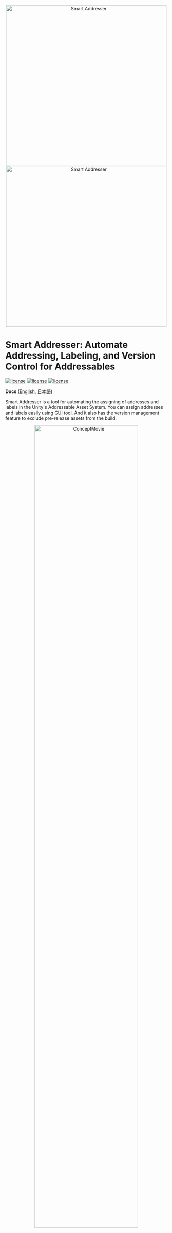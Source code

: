 <p align="center">
  <img width=500 src="Documentation/Images/logo_white.png#gh-dark-mode-only" alt="Smart Addresser">
  <img width=500 src="Documentation/Images/logo_color.png#gh-light-mode-only" alt="Smart Addresser">
</p>

# Smart Addresser: Automate Addressing, Labeling, and Version Control for Addressables

[![license](https://img.shields.io/badge/license-MIT-green.svg)](LICENSE.md)
[![license](https://img.shields.io/badge/PR-welcome-green.svg)](https://github.com/CyberAgentGameEntertainment/AssetRegulationManager/pulls)
[![license](https://img.shields.io/badge/Unity-2020.3-green.svg)](#Requirements)

**Docs** ([English](README.md), [日本語](README_JA.md))

Smart Addresser is a tool for automating the assigning of addresses and labels in the Unity's Addressable Asset System.
You can assign addresses and labels easily using GUI tool.
And it also has the version management feature to exclude pre-release assets from the build.

<p align="center">
  <img width="80%" src="Documentation/Images/smart_addresser_en.gif" alt="ConceptMovie">
</p>

## Table of Contents
<!-- START doctoc generated TOC please keep comment here to allow auto update -->
<!-- DON'T EDIT THIS SECTION, INSTEAD RE-RUN doctoc TO UPDATE -->
<details>
<summary>Details</summary>

- [Concept](#concept)
- [Setup](#setup)
  - [Requirement](#requirement)
  - [Install](#install)
- [Set up rules to assign addresses](#set-up-rules-to-assign-addresses)
  - [Set up Addressable Asset System](#set-up-addressable-asset-system)
  - [Create an asset to store the data](#create-an-asset-to-store-the-data)
  - [Create Address Rules](#create-address-rules)
  - [Create Label Rules](#create-label-rules)
- [Validation](#validation)
- [Apply to Addressable Asset System](#apply-to-addressable-asset-system)
  - [Apply from Layout Rule Editor](#apply-from-layout-rule-editor)
  - [Apply rules automatically](#apply-rules-automatically)
  - [Apply by CLI](#apply-by-cli)
  - [Detecting corrupted layout rules](#detecting-corrupted-layout-rules)
- [Version Management](#version-management)
  - [Versioning Specification](#versioning-specification)
  - [Create Version Rules](#create-version-rules)
  - [Apply with specified version range](#apply-with-specified-version-range)
  - [About versioning and asset dependencies](#about-versioning-and-asset-dependencies)
  - [Use your own version range expression](#use-your-own-version-range-expression)
- [Command Line Interface (CLI)](#command-line-interface-cli)
  - [Set Version Expression](#set-version-expression)
  - [Detecting corrupted layout rules](#detecting-corrupted-layout-rules-1)
  - [Apply Layout Rules to Addressable Asset System](#apply-layout-rules-to-addressable-asset-system)
- [Scripting](#scripting)
  - [Edit Layout Rule Data](#edit-layout-rule-data)
  - [Validation and Apply to Addressable Asset System](#validation-and-apply-to-addressable-asset-system)
- [List and descriptions of Asset Filter and Providers](#list-and-descriptions-of-asset-filter-and-providers)
  - [Asset Filter of Asset Group](#asset-filter-of-asset-group)
  - [Address Provider](#address-provider)
  - [Label Provider](#label-provider)
  - [Version Provider](#version-provider)
- [Create your own Asset Filters / Providers](#create-your-own-asset-filters--providers)
  - [Create your own Asset Filter](#create-your-own-asset-filter)
  - [Create your own Provider](#create-your-own-provider)
- [License](#license)

</details>
<!-- END doctoc generated TOC please keep comment here to allow auto update -->


## Concept
In the Addressable Asset System, you can register addresses by dragging and dropping assets into the **Addressables Group Window** as shown blow.

<p align="center">
  <img width="80%" src="Documentation/Images/concept_01.gif" alt="Concept">
</p>

However, in reality, it is difficult to manually register all assets.
Smart Addresser is a tool to automate this task.
For example, you can easily assign addresses by setting up the rules like the following.

* Assign addresses to all Prefabs in the specified folder.
* Assign addresses to all assets in the folder named "Addressables".
* Assign addresses to all assets with a path matching the specified regular expression.

You can freely create rules using the GUI tool as follows.

<p align="center">
  <img width="80%" src="Documentation/Images/concept_02.png" alt="GUI Tool">
</p>

And Smart Addresser also has the version management feature.
You can exclude pre-release assets from the build by setting the version number of the asset.

There is also a tool that allows you to check and validate the actual addresses, labels, and versions that are assigned by the rules.

<p align="center">
  <img width="80%" src="Documentation/Images/concept_03.png" alt="Layout Viewer">
</p>

You can also use the **CLI** to incorporate the addressing and validation process into the CI/CD process.

## Setup

### Requirement
* Unity 2020.3 or higher.
* Addressables is installed.

### Install
1. Open the Package Manager from Window > Package Manager
2. "+" button > Add package from git URL
3. Enter the following
    * https://github.com/CyberAgentGameEntertainment/SmartAddresser.git?path=/Assets/SmartAddresser

<p align="center">
  <img width="80%" src="Documentation/Images/setup_01.png" alt="Package Manager">
</p>

Or, open Packages/manifest.json and add the following to the dependencies block.

```json
{
    "dependencies": {
      "jp.co.cyberagent.smartaddresser": "https://github.com/CyberAgentGameEntertainment/SmartAddresser.git?path=/Assets/SmartAddresser"
    }
}
```

If you want to set the target version, write as follows.

* https://github.com/CyberAgentGameEntertainment/SmartAddresser.git?path=/Assets/SmartAddresser#1.0.0

To update the version, rewrite the version as described above.  
If you don't want to specify a version, you can also update the version by editing the hash of this library in the package-lock.json file.

```json
{
  "dependencies": {
      "jp.co.cyberagent.smartaddresser": {
      "version": "https://github.com/CyberAgentGameEntertainment/SmartAddresser.git?path=/Assets/SmartAddresser",
      "depth": 0,
      "source": "git",
      "dependencies": {},
      "hash": "..."
    }
  }
}
```

## Set up rules to assign addresses

### Set up Addressable Asset System

> **Note**  
> If you already have set up Addressable Asset System, skip this section.

Before you use **Smart Addresser**, you need to set up the Addressable Asset System.
If not, set up it as follows.

* Open **Window > Asset Management > Addressables > Groups**.
* If you see a message that **Addressable** has not been initialized, follow the instructions to initialize it.
* If necessary, create a new **Addressable Asset Group** to be controlled by **Smart Addresser** from **Create > Groups**.

### Create an asset to store the data
Next you need to create an asset to store the data for **Smart Addresser**.
Create **Layout Data Asset** from **Assets > Create > Smart Addresser > Layout Rule Data**.

<p align="center">
  <img width="80%" src="Documentation/Images/setup_rules_01.png" alt="Create Layout Rule Data">
</p>

Rules for addressing are stored in this asset.

You can create multiple assets in the same project.
And you can create it in any folder under the **Editor** folder.

Next, double-click the asset or click the **Open Editor** button in the Inspector to open the **Layout Rule Editor**.

<p align="center">
  <img width="80%" src="Documentation/Images/setup_rules_02.png" alt="Layout Rule Editor">
</p>

### Create Address Rules
In the **Address Rules** tab of the **Layout Rule Editor**, you can set the assets and their addresses to be registered in each **Addressable Asset Group** (called **Address Rule**) in the project.

The **Groups** column displays a list of **Addressable Asset Groups** in your project.
If you check the checkbox in the **Control** column, **Smart Addresser** will control the **Addressable Asset Group**.

<p align="center">
  <img width="80%" src="Documentation/Images/setup_rules_03.png" alt="Address Rules Editor">
</p>

Next, select a item and set up the rules for that **Addressable Asset Group** in the panel on right.

In the **Asset Groups** tab you can specify which assets to target.
For example, to target "all assets in the folder named Characters", click the **+** button and select the **Object Filter**, and set the **Characters** folder to the **Object** property, as shown below.

<p align="center">
  <img width="80%" src="Documentation/Images/setup_rules_04.png" alt="Asset Groups">
</p>

See [Asset Filter of Asset Group](#asset-filter-of-asset-group) for details on filters other than **Object Filter**.
You can also set multiple filters, and they will be combined with **AND**.
If you want to use **OR**, click **Add Asset Group** to add another **Asset Group**.

In the **Address Provider** tab, you can specify the address to be assigned to the assets.
For example, if you want to assign the file name without extension as the address, set **File Name Without Extensions** to the **Source** as shown below.

<p align="center">
  <img width="80%" src="Documentation/Images/setup_rules_05.png" alt="Address Provider">
</p>

See [Address Provider](#address-provider) for details on address providers.

### Create Label Rules

> **Note**  
> If you don't use labels, skip this section.

In the **Label Rules** tab of the **Layout Rule Editor**, you can set the rules to assign labels to assets (called **Label Rules**).

First, click the **+** button at the top left to add new **Label Rule**.
You can rename it by clicking the item.

<p align="center">
  <img width="80%" src="Documentation/Images/setup_rules_06.png" alt="Label Rules Editor">
</p>

Next, select a item and set up the rules for that **Label Rule** in the right panel.

In the **Asset Groups** tab you can specify which assets to target.
Usage is the same as the **Address Rules** tab.

In the **Label Provider** tab you can specify the labels to be assigned to the assets.
For example below, set the **Label** named **test**.

<p align="center">
  <img width="80%" src="Documentation/Images/setup_rules_07.png" alt="Label Provider">
</p>

## Validation

Now, when you set up addresses, etc. as described above, the following problems may occur.

* Multiple addresses are specified for a single asset.
* Multiple assets are specified for a single address.
* Multiple [Versions](#version-management) are specified for a single address.

We provide **Layout Viewer** as a tool to detect such rule misconfigurations.

You can open it from **Window > Smart Addresser > Layout Viewer**.
When the **Layout Viewer** is opened, validation is performed and the list of the **Addressable Group**, the list of addresses and the validation results are displayed.

<p align="center">
  <img width="80%" src="Documentation/Images/validation_01.png" alt="Validation">
</p>

Use this tool to adjust the layout rules and eliminate warnings and errors.

## Apply to Addressable Asset System

Now that you have set up the rules, you can apply them to the Addressable Asset System.

### Apply from Layout Rule Editor

From the **Layout Rule Editor**, you can apply the rules by following the steps below.

1. Click the menu button on the top right.
2. Select **Apply to Addressables**.

<p align="center">
  <img width="80%" src="Documentation/Images/apply_01.png" alt="Apply by Editor">
</p>

It is possible to set whether to treat each of avobe issue as an error or a warning in **Project Settings > Smart Addresser > Validation Settings**.

### Apply rules automatically
You can also apply rules automatically when you import assets or edit the rules.
To do this, set the **Layout Rule Data** which you want to apply to the **Primary Data** of the **Project Settings**.

<p align="center">
  <img width="80%" src="Documentation/Images/apply_02.png" alt="Apply Automatically">
</p>

### Apply by CLI

You can also apply rules by CLI.
See details in [Command Line Interface](#command-line-interface--cli-).

### Detecting corrupted layout rules

There are cases where the layout rules are corrupted, such as when the object set in the Object Filter is deleted.

<p align="center">
  <img width="80%" src="Documentation/Images/apply_03.png" alt="Corrupted Rule">
</p>

You can check for corrupted layout rules by setting **Project Settings > Smart Addresser > Layout Rule Corruption**.

<p align="center">
  <img width="80%" src="Documentation/Images/apply_04.png" alt="Corrupted Rule">
</p>

The items are as follows.

| Item Name        | Description                                                                 |
|------------------|-----------------------------------------------------------------------------|
| Throws Exception | Throw an exception if the layout rule is corrupted. The application process is not performed. |
| Log Error        | Output an error log if the layout rule is corrupted. The application process is performed. |
| Ignore           | Ignore the corrupted layout rule and apply the process.                     |

## Version Management

**Smart Addresser** can provide version to each asset.
You can register only specified assets to the Addressable Asset System by specifying the version when you apply the rules.

### Versioning Specification

Expression of versioning follows [Semantic Versioning](https://semver.org/).
For example, you can use the following versioning.

* 1.2.3
* 2.1.0-preview.7

Expression of version range follows [Version Define expressions](https://docs.unity3d.com/Manual/ScriptCompilationAssemblyDefinitionFiles.html#version-define-expressions).
So you can express the version x range as follows.

* [1.3,3.4.1] means 1.3.0 <= x <= 3.4.1
* (1.3.0,3.4) means 1.3.0 < x < 3.4.0
* [1.1,3.4) means 1.1.0 <= x < 3.4.0
* (0.2.4,5.6.2-preview.2] means 0.2.4 < x <= 5.6.2-preview.2
* [2.4.5] means x = 2.4.5
* 2.1.0-preview.7 means x >= 2.1.0-preview.7
* You cannot use space.
* Wildcard is not supported.

### Create Version Rules

You can specify the version of each asset in the **Version Rules** tab of the **Layout Rule Editor**.

First, click the **+** button at the top left to add new **Version Rule**.
You can rename it by clicking the item.

<p align="center">
  <img width="80%" src="Documentation/Images/versioning_01.png" alt="Set Versions">
</p>

Next, select a item and set up the rules for that **Version Rule** in the right panel.

In the **Asset Groups** tab you can specify which assets to target.
Usage is the same as the **Address Rules** tab.

In the **Version Provider** tab you can specify the version to be assigned to the assets.
For example below, set the version to **1.2.0**.

<p align="center">
  <img width="80%" src="Documentation/Images/versioning_02.png" alt="Version Provider">
</p>

You can also use the other version providers by clicking the **Change Provider** button.
See [Version Provider](#version-provider) for details on version providers.

### Apply with specified version range

To specify the version range, set the **Version Expression** in the **Settings** tab of the **Layout Rule Editor**.
If you check **Exclude Unversioned**, assets without version will be excluded.
Following is an example that targets the assets with version greater than or equal to 1.2.0 and less than 3.4.0 and unversioned assets.

<p align="center">
  <img width="80%" src="Documentation/Images/versioning_03.png" alt="Version Expression">
</p>

Now, when you apply the rules, only assets with specified versions will be registered to the Addressable Asset System.

### About versioning and asset dependencies

The version management feature of **Smart Addresser** is designed to exclude pre-released assets from the build.
For example, if you specify the version range as **[1.0.0,1.2.0]** assets with version greater than 1.2.0 will be excluded from the build.

When using this, you need to be careful not to reference a higher version asset from a lower version asset.
Such dependencies will cause unintended asset updates.
For example, a version **1.2.0** of asset A references a version **1.3.0** of asset B.
If you build **1.2.0** and then build **1.3.0**, not only asset B but also asset A will be updated.

Normally, such as dependencies are not constructed, but beware.

### Use your own version range expression
As noted above, the version range expression follows [Version Define expressions](https://docs.unity3d.com/Manual/ScriptCompilationAssemblyDefinitionFiles.html#version-define-expressions).

If you want to use your own version range expression, you can implement the `IVersionExpressionParser` interface and set the script to the **Project Settings > Smart Addresser > Version Expression Parser**.

## Command Line Interface (CLI)

### Set Version Expression

You can set the version expression by calling the following method.

`SmartAddresser.Editor.Core.Tools.CLI.SmartAddresserCLI.SetVersionExpression`

The following is an example of how to set the version expression from the command line in Mac.

```
/Applications/Unity/Hub/Editor/2020.3.40f1/Unity.app/Contents/MacOS/Unity -projectPath [Your Project Path Here] -executeMethod Assets/SmartAddresser/Editor/Core/Tools/CLI/SmartAddresserCLI.SetVersionExpression
```

Command line arguments are as follows.


| Argument Name                            | Description                                                                                     |
|------------------------------------------|-------------------------------------------------------------------------------------------------|
| -layoutRuleAssetPath \<assetPath\>       | Asset Path of the Layout Rule Data to be applied.<br>If not specified, use the first one found. |
| -versionExpression \<versionExpression\> | Version Expression.                                                                             |

When completed, Unity is automatically closed and returns the following value.

- If successful: 0
- If failed: 1

### Detecting corrupted layout rules

You can use the `SmartAddresser.Editor.Core.Tools.CLI.SmartAddresserCLI.ValidateLayoutRules` method to check for corrupted layout rules from the command line.

The following is an example of how to check for corrupted layout rules from the command line in Mac.

```
/Applications/Unity/Hub/Editor/2020.3.40f1/Unity.app/Contents/MacOS/Unity -projectPath [Your Project Path Here] -executeMethod Assets/SmartAddresser/Editor/Core/Tools/CLI/SmartAddresserCLI.ValidateLayoutRules
```

Command line arguments are as follows.

| Argument Name                            | Description                                                                                     |
|------------------------------------------|-------------------------------------------------------------------------------------------------|
| -layoutRuleAssetPath \<assetPath\>       | Asset Path of the Layout Rule Data to be applied.<br>If not specified, use the first one found. |

When completed, Unity is automatically closed and returns the following value.

- If successful: 0
- If the layout rule is corrupted: 1
- If an error occurred during execution: 2

### Apply Layout Rules to Addressable Asset System

You can apply the layout rules to the Addressable Asset System by calling the following method.

`SmartAddresser.Editor.Core.Tools.CLI.SmartAddresserCLI.ApplyRules`

The following is an example of how to apply the layout rules from the command line in Mac.

```
/Applications/Unity/Hub/Editor/2020.3.40f1/Unity.app/Contents/MacOS/Unity -quit -batchmode -projectPath /Users/s14774/Unity/SmartAddresser_Sample -executeMethod SmartAddresser.Editor.Core.Tools.CLI.SmartAddresserCLI.ApplyRules
```

Command line arguments are as follows.

| Argument Name                            | Description                                                                                                                             |
|---------------------------------|-----------------------------------------------------------------------------------------------------------------------------------------|
| -layoutRuleAssetPath \<assetPath\> | Asset Path of the Layout Rule Data to be applied.<br>If not specified, use the first one found.                                         |
| -validate                       | If enabled, validation will be executed before applying.<br>The validation is a time-consuming process so can be skipped if not needed. |
| -resultFilePath \<filePath\>      | Output file path for validation result.<br>Default is SmartAddresser/validate_result.json.                                              |
| -failWhenWarning                | If enabled, any warning in the validation is considered an execution error.                                                             |

When completed, Unity is automatically closed and returns the following value.

- If successful: 0
- If validation failed: 1
- If execution failed: 2

## Scripting

**Smart Addresser** can also be operated from scripts.

### Edit Layout Rule Data

The following is an example of how to edit the layout rule data from scripts.

```cs
using System.Linq;
using SmartAddresser.Editor.Core.Models.LayoutRules;
using SmartAddresser.Editor.Core.Models.LayoutRules.AddressRules;
using SmartAddresser.Editor.Core.Models.LayoutRules.LabelRules;
using SmartAddresser.Editor.Core.Models.LayoutRules.VersionRules;
using SmartAddresser.Editor.Core.Models.Shared;
using SmartAddresser.Editor.Core.Models.Shared.AssetGroups.AssetFilterImpl;
using UnityEditor;
using UnityEditor.AddressableAssets.Settings;

public static class Example
{
    private const string LayoutRuleDataAssetPath = "Assets/LayoutRuleData.asset";
    private const string AddressableAssetGroupAssetPath = "Assets/AddressableAssetsData/AssetGroups/ExampleGroup.asset";

    [MenuItem("Tools/Smart Addresser/Example/Setup Layout Rule Data")]
    public static void SetupLayoutRuleDataProgramatically()
    {
        // Load LayoutRuleData
        var data = AssetDatabase.LoadAssetAtPath<LayoutRuleData>(LayoutRuleDataAssetPath);

        // Remove & Add AddressRule
        var group = AssetDatabase.LoadAssetAtPath<AddressableAssetGroup>(AddressableAssetGroupAssetPath);
        var addressRule = data.LayoutRule.AddressRules.FirstOrDefault(x => x.AddressableGroup == group);
        if (addressRule != null)
            data.LayoutRule.AddressRules.Remove(addressRule);
        addressRule = CreateAddressRule(group);
        data.LayoutRule.AddressRules.Add(addressRule);

        // Add LabelRule
        data.LayoutRule.LabelRules.Add(CreateLabelRule());

        // Add VersionRule
        data.LayoutRule.VersionRules.Add(CreateVersionRule());

        EditorUtility.SetDirty(data);
        AssetDatabase.SaveAssets();
    }

    private static AddressRule CreateAddressRule(AddressableAssetGroup group)
    {
        // Create new AddressRule.
        var addressRule = new AddressRule(group);

        // Set the Control property true to activate this rule.
        addressRule.Control.Value = true;

        // Set the target assets of this rule.
        // In this case, all png files are targeted.
        var assetGroup = addressRule.AssetGroups[0];
        var assetFilter = new ExtensionBasedAssetFilter();
        assetFilter.Extension.Value = "png";
        assetGroup.Filters.Add(assetFilter);

        // Set the address pattern of this rule.
        // In this case, set the asset name as the address.
        var addressProvider = new AssetPathBasedAddressProvider();
        addressProvider.Source = PartialAssetPathType.FileName;
        addressRule.AddressProvider.Value = addressProvider;

        return addressRule;
    }

    private static LabelRule CreateLabelRule()
    {
        var labelRule = new LabelRule();
        labelRule.Name.Value = "NormalMap";

        // Set the target assets of this rule.
        // In this case, all files that contains "_Normal" in the name are targeted.
        var assetGroup = labelRule.AssetGroups[0];
        var assetFilter = new RegexBasedAssetFilter();
        assetFilter.AssetPathRegex.Value = "_Normal";
        assetGroup.Filters.Add(assetFilter);

        // Set the label provider.
        // In this case, set the label "NormalMap".
        var labelProvider = new ConstantLabelProvider();
        labelProvider.Label = "NormalMap";
        labelRule.LabelProvider.Value = labelProvider;

        return labelRule;
    }

    private static VersionRule CreateVersionRule()
    {
        var versionRule = new VersionRule();
        versionRule.Name.Value = "1.0.0";

        // Set the target assets of this rule.
        // In this case, all files that contains "Ellen" in the name are targeted.
        var assetGroup = versionRule.AssetGroups[0];
        var assetFilter = new RegexBasedAssetFilter();
        assetFilter.AssetPathRegex.Value = "Ellen";
        assetGroup.Filters.Add(assetFilter);

        // Set the version provider.
        // In this case, set the version "1.0.0".
        var versionProvider = new ConstantVersionProvider();
        versionProvider.Version = "1.0.0";
        versionRule.VersionProvider.Value = versionProvider;

        return versionRule;
    }
}
```

### Validation and Apply to Addressable Asset System

The following is an example of how to validate and apply the layout rules to the Addressable Asset System from scripts.

```cs
using System;
using System.Linq;
using SmartAddresser.Editor.Core.Models.LayoutRules;
using SmartAddresser.Editor.Core.Models.Layouts;
using SmartAddresser.Editor.Core.Models.Services;
using SmartAddresser.Editor.Core.Tools.Shared;
using SmartAddresser.Editor.Foundation.AddressableAdapter;
using SmartAddresser.Editor.Foundation.AssetDatabaseAdapter;
using UnityEditor;
using UnityEditor.AddressableAssets;

public static class Example
{
    private static void Apply()
    {
        var layoutRuleData = LoadLayoutRuleData();
        var layoutRule = layoutRuleData.LayoutRule;
        var versionExpressionParser = new VersionExpressionParserRepository().Load();
        var assetDatabaseAdapter = new AssetDatabaseAdapter();
        var addressableSettings = AddressableAssetSettingsDefaultObject.Settings;
        var addressableSettingsAdapter = new AddressableAssetSettingsAdapter(addressableSettings);

        // Set Version Expression
        {
            // Set the version expression.
            layoutRule.Settings.VersionExpression.Value = "1.3.0";

            // Save the LayoutRuleData asset.
            EditorUtility.SetDirty(layoutRuleData);
            AssetDatabase.SaveAssets();
        }

        // Validation
        {
            // Build and validate the Layout.
            var buildLayoutService = new BuildLayoutService(assetDatabaseAdapter);
            var layout = buildLayoutService.Execute(layoutRule);
            layout.Validate(true);

            // Export the result of the validation.
            var validateResultExportService = new ValidateResultExportService(layout);
            validateResultExportService.Run("Smart Addresser/validate-result.json");

            // Throw exception if the validation failed.
            if (layout.ErrorType == LayoutErrorType.Error || layout.ErrorType == LayoutErrorType.Warning)
                throw new Exception($"Validation failed: {layout.ErrorType}");
        }

        // Apply
        {
            // Apply the layout rules to the addressable asset system.
            var applyService = new ApplyLayoutRuleService(layoutRule, versionExpressionParser,
                addressableSettingsAdapter, assetDatabaseAdapter);
            applyService.ApplyAll();
        }
    }

    private static LayoutRuleData LoadLayoutRuleData(string assetPath = null)
    {
        if (!string.IsNullOrEmpty(assetPath))
            return AssetDatabase.LoadAssetAtPath<LayoutRuleData>(assetPath);

        var guid = AssetDatabase.FindAssets($"t: {nameof(LayoutRuleData)}").FirstOrDefault();
        if (string.IsNullOrEmpty(guid))
            throw new InvalidOperationException("There is no LayoutRuleData in the project.");

        assetPath = AssetDatabase.GUIDToAssetPath(guid);
        return AssetDatabase.LoadAssetAtPath<LayoutRuleData>(assetPath);
    }
}
```

## List and descriptions of Asset Filter and Providers

### Asset Filter of Asset Group

| Name                    | Overview and Description                                                                                                                                                                                                                                                                                                                                                                                                                                                                                                                                                                                                                                                                                                                                                                |
|-------------------------|-----------------------------------------------------------------------------------------------------------------------------------------------------------------------------------------------------------------------------------------------------------------------------------------------------------------------------------------------------------------------------------------------------------------------------------------------------------------------------------------------------------------------------------------------------------------------------------------------------------------------------------------------------------------------------------------------------------------------------------------------------------------------------------------|
| Object Filter | Filters by specifying the asset directly.<br>Use case: Target only assets under the Characters folder.<br><br>**Folder Targeting Mode**<br>Specify how folders are handled.<br>* Included Assets (Exclude Folders): Targets only assets in the folders.<br>* Self: Targets only the folders themselves.<br>* Both: Targets the folders and the included assets.<br><br>**Object**<br>Target asset. If you specify a folder, target all assets in the folder. Multiple items can be specified by using the right toggle.                                                                                                                                                                                                                                                                 |
| Type Filter | Filters by asset type.<br>Use case: Targets only Texture2d type assets.<br><br>**Match With Derived Type**<br>If checked, derived types are also covered.<br><br>**Type**<br>Target type. Multiple items can be specified by using the right toggle.                                                                                                                                                                                                                                                                                                                                                                                                                                                                                                                                    |
| Asset Path Filter | Filters by asset path.<br>Use case 1: Target assets contained in the folder named "Assets/Sample[Any 3 characters]/".<br>Use case 2: Exclude assets that contain "Dummy" in the file name.<br><br>**Match With Folders**<br>Targets the folders or not.<br><br>**Asset Path (Regex)**<br>Target asset path. Assets whose paths partially match these will be targeted. You can also use regular expressions. Multiple items can be specified by using the right toggle.<br><br>**Condition**<br>Specify how to handle multiple Asset Paths.<br>* Contains Matched: Target if any asset path matches.<br>* Match All: Target if all asset paths match.<br>* Contains Unmatched: Target if any one asset path does not match.<br>* Not Match All: Target if all asset paths do not match. |
| Extension Filter | Filters by extension.<br>Use case: Target assets that have png or jpg extension.<br><br>**Extension**<br>Target extension. Multiple items can be specified by using the right toggle.                                                                                                                                                                                                                                                                                                                                                                                                                                                                                                                                                                                                   |
| Dependent Object Filter | Filters the assets that are referenced by the specified asset.<br>Use case: Targets the textures that are referenced by the prefab.<br><br>**Only Direct Dependencies**<br>Targets the assets that are referenced directly.<br><br>**Object**<br>Referer Assets.                                                                                                                                                                                                                                                                                                                                                                                                                                                                                                                        |
| Find Assets Filter      | Filters by using AssetDatabase.FindAssets().<br/><br/>**Filter**<br>Filter string to be passed to AssetDatabase.Find()<br><br>**Target Folders**<br>The folder to be searched.<br>If not specified, all folders will be searched.                                                                                                                                                                                                                                                                                                                                                                                                                                                                                                                                                       |

### Address Provider

| Name                              | Overview and Property Description                                                                                                                                                                                                                                       |
|-----------------------------------|-------------------------------------------------------------------------------------------------------------------------------------------------------------------------------------------------------------------------------------------------------------------------|
| Asset Path Based Address Provider | Provides an address based on the asset path of the target asset.<br><br>**Source**<br>How to specify the address.<br>* File Name<br>* File Name Without Extensions<br>* Asset Path<br><br>**Replace With Regex**<br>If checked, the Source will be replaced with regex. |

### Label Provider

| Name                            | Overview and Property Description                                                                                                                                                                                                                                                        |
|---------------------------------|---------------------------------------------------------------------------------------------------------------------------------------------------------------------------------------------------------------------------------------------------------------------|
| Constant Label Provider         | Provides an constant label.<br><br>Label<br>Label name.                                                                                                                                                                                                             |
| Asset Path Based Label Provider | Provides an label based on the asset path of the target asset.<br><br>**Source**<br>How to specify the label.<br>* File Name<br>* File Name Without Extensions<br>* Asset Path<br><br>**Replace With Regex**<br>If checked, the Source will be replaced with regex. |

### Version Provider

| Name                              | Overview and Property Description                                                                                                                                                                                                                                                            |
|-----------------------------------|-------------------------------------------------------------------------------------------------------------------------------------------------------------------------------------------------------------------------------------------------------------------------|
| Constant Version Provider         | Provides an constant version.<br><br>Version<br>version name.                                                                                                                                                                                                           |
| Asset Path Based Version Provider | Provides an version based on the asset path of the target asset.<br><br>**Source**<br>How to specify the version.<br>* File Name<br>* File Name Without Extensions<br>* Asset Path<br><br>**Replace With Regex**<br>If checked, the Source will be replaced with regex. |

## Create your own Asset Filters / Providers

### Create your own Asset Filter

You can create your own Asset Filter by inheriting the `AssetFilterAsset` class.

```cs
using System;
using SmartAddresser.Editor.Core.Models.Shared.AssetGroups.AssetFilterImpl;

public sealed class ExampleAssetFilter : AssetFilterAsset
{
    public override void SetupForMatching()
    {
        // This method will be called before IsMatch
        // This method will be called only once, while IsMatch will be called for each asset
        // Therefore, heavy processing should be done here
    }

    public override bool IsMatch(string assetPath, Type assetType, bool isFolder)
    {
        // Return true if the asset matches this filter
    }

    public override string GetDescription()
    {
        // Return the state of this filter as a string (for editor)
    }
}
```

Next, create a **ScriptableObject** asset of this class (**AssetFilterAsset** inherits **ScriptableObject**).

Finally, add **Example Asset Filter** to the **Asset Group** of **Layout Rule Editor**, and assign the **ScriptableObject** you created to the **Asset Filter** property.

<p align="center">
  <img width="80%" src="Documentation/Images/custom_filter_provider_01.png" alt="Custom Asset Filter">
</p>

### Create your own Provider
You can create your own Provider by inheriting the `AddressProviderAsset` / `LabelProviderAsset` / `VersionProviderAsset` class.

```cs
using System;
using SmartAddresser.Editor.Core.Models.LayoutRules.AddressRules;
using UnityEngine;

public sealed class ExampleAddressProvider : AddressProviderAsset
{
    public override void Setup()
    {
        // This method will be called before Provide
        // This method will be called only once, while Provide will be called for each asset
        // Therefore, heavy processing should be done here
    }

    public override string Provide(string assetPath, Type assetType, bool isFolder)
    {
        // Return the address corresponding to the asset given as an argument
        // If there is no corresponding address, return null
    }

    public override string GetDescription()
    {
        // Return the state of this filter as a string (for editor)
    }
}
```

Next, create a **ScriptableObject** asset of this class (**ProviderAsset** inherits **ScriptableObject**).

Finally, press the **Change Provider** button of each **Provider** in **Layout Rule Editor**, select **Custom Provider**, and assign the **ScriptableObject** you created to the **Address Provider** property.

<p align="center">
  <img width="80%" src="Documentation/Images/custom_filter_provider_02.png" alt="Custom Provider">
</p>

## License
This software is released under the MIT license.
You are free to use it within the scope of the license, but the following copyright and license notices are required.

* [LICENSE.md](LICENSE.md)

In addition, the table of contents for this document has been created using the following software.

* [toc-generator](https://github.com/technote-space/toc-generator)

See [Third Party Notices.md](Third%20Party%20Notices.md) for more information about the license of toc-generator.
